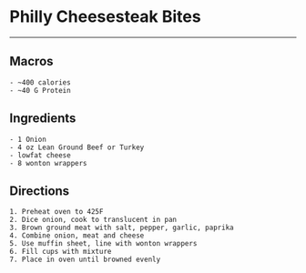 # Philly Cheesesteak Bites
---
## Macros
	- ~400 calories
	- ~40 G Protein

## Ingredients
	- 1 Onion
	- 4 oz Lean Ground Beef or Turkey
	- lowfat cheese
	- 8 wonton wrappers

## Directions
	1. Preheat oven to 425F
	2. Dice onion, cook to translucent in pan
	3. Brown ground meat with salt, pepper, garlic, paprika
	4. Combine onion, meat and cheese
	5. Use muffin sheet, line with wonton wrappers
	6. Fill cups with mixture
	7. Place in oven until browned evenly